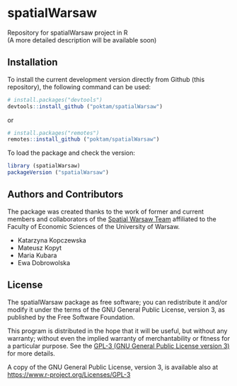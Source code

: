 # spatialWarsaw
Repository for spatialWarsaw project in R  
(A more detailed description will be available soon)

## Installation

To install the current development version directly from Github (this repository), the following command can be used:

``` r
# install.packages("devtools")
devtools::install_github ("poktam/spatialWarsaw")
```
or

``` r
# install.packages("remotes")
remotes::install_github ("poktam/spatialWarsaw")
```


To load the package and check the version:

``` r
library (spatialWarsaw)
packageVersion ("spatialWarsaw")
```

## Authors and Contributors
The package was created thanks to the work of former and current members and collaborators of the [Spatial Warsaw Team](https://spatial.wne.uw.edu.pl/) affiliated to the Faculty of Economic Sciences of the University of Warsaw.

* Katarzyna Kopczewska
* Mateusz Kopyt
* Maria Kubara
* Ewa Dobrowolska

## License

The spatialWarsaw package as free software; you can redistribute it and/or modify it
under the terms of the GNU General Public License, version 3, as published by 
the Free Software Foundation.

This program is distributed in the hope that it will be useful, but without any warranty; 
without even the implied warranty of merchantability or fitness for a particular purpose.
See the [GPL-3 (GNU General Public License version 3)](https://www.gnu.org/licenses/gpl-3.0.en.html)
for more details.

A copy of the GNU General Public License, version 3, is available also at <https://www.r-project.org/Licenses/GPL-3>
